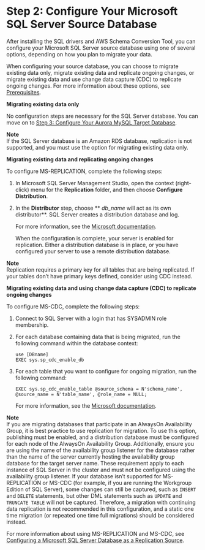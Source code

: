 # Step 2: Configure Your Microsoft SQL Server Source Database<a name="chap-sqlserver2aurora.steps.configuresqlserver"></a>

After installing the SQL drivers and AWS Schema Conversion Tool, you can configure your Microsoft SQL Server source database using one of several options, depending on how you plan to migrate your data\.

When configuring your source database, you can choose to migrate existing data only, migrate existing data and replicate ongoing changes, or migrate existing data and use change data capture \(CDC\) to replicate ongoing changes\. For more information about these options, see [Prerequisites](chap-sqlserver2aurora.prerequisites.md)\.

 **Migrating existing data only** 

No configuration steps are necessary for the SQL Server database\. You can move on to [Step 3: Configure Your Aurora MySQL Target Database](chap-sqlserver2aurora.steps.configureaurora.md)\.

**Note**  
If the SQL Server database is an Amazon RDS database, replication is not supported, and you must use the option for migrating existing data only\.

 **Migrating existing data and replicating ongoing changes** 

To configure MS\-REPLICATION, complete the following steps:

1. In Microsoft SQL Server Management Studio, open the context \(right\-click\) menu for the **Replication** folder, and then choose **Configure Distribution**\.

1. In the **Distributor** step, choose ** *db\_name* will act as its own distributor**\. SQL Server creates a distribution database and log\.

   For more information, see the [Microsoft documentation](https://docs.microsoft.com/en-us/sql/relational-databases/replication/enable-a-database-for-replication-sql-server-management-studio)\.

   When the configuration is complete, your server is enabled for replication\. Either a distribution database is in place, or you have configured your server to use a remote distribution database\.

**Note**  
Replication requires a primary key for all tables that are being replicated\. If your tables don’t have primary keys defined, consider using CDC instead\.

 **Migrating existing data and using change data capture \(CDC\) to replicate ongoing changes** 

To configure MS\-CDC, complete the following steps:

1. Connect to SQL Server with a login that has SYSADMIN role membership\.

1. For each database containing data that is being migrated, run the following command within the database context:

   ```
   use [DBname]
   EXEC sys.sp_cdc_enable_db
   ```

1. For each table that you want to configure for ongoing migration, run the following command:

   ```
   EXEC sys.sp_cdc_enable_table @source_schema = N'schema_name', @source_name = N'table_name', @role_name = NULL;
   ```

   For more information, see the [Microsoft documentation](https://docs.microsoft.com/en-us/sql/relational-databases/track-changes/enable-and-disable-change-data-capture-sql-server)\.

**Note**  
If you are migrating databases that participate in an AlwaysOn Availability Group, it is best practice to use replication for migration\. To use this option, publishing must be enabled, and a distribution database must be configured for each node of the AlwaysOn Availability Group\. Additionally, ensure you are using the name of the availability group listener for the database rather than the name of the server currently hosting the availability group database for the target server name\. These requirement apply to each instance of SQL Server in the cluster and must not be configured using the availability group listener\.
If your database isn’t supported for MS\-REPLICATION or MS\-CDC \(for example, if you are running the Workgroup Edition of SQL Server\), some changes can still be captured, such as `INSERT` and `DELETE` statements, but other DML statements such as `UPDATE` and `TRUNCATE TABLE` will not be captured\. Therefore, a migration with continuing data replication is not recommended in this configuration, and a static one time migration \(or repeated one time full migrations\) should be considered instead\.

For more information about using MS\-REPLICATION and MS\-CDC, see [Configuring a Microsoft SQL Server Database as a Replication Source](https://docs.aws.amazon.com/dms/latest/userguide/CHAP_Source.SQLServer.html#CHAP_Source.SQLServer.Configuration)\.